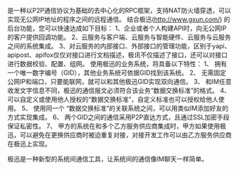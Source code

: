 是一种以P2P通信协议为基础的去中心化的RPC框架，支持NAT防火墙穿透，可以实现无公网IP地址的程序之间的远程通信。 结合极迅(http://www.gxun.com/) 的后台功能，您可以快速达成如下目标： 1、企业或者个人构建API时，向无公网IP的客户提供回调功能。 2、云服务与客户端、云服务与智能硬件、云服务与云服务之间的系统集成。 3、对云服务的内部接口、外部接口的管理功能，区别于yapi、apipost、apifox仅仅对接口进行文档描述，极讯不仅描述了接口，还可以对接口进行数据校验、配置、组网。
使用极迅的业务系统，将具备以下特性：
1、	拥有一个唯一数字编号（GID），其他业务系统可依据GID找到该系统。
2、	无需固定公网IP和端口，只要能联网，就可以和其他极迅GID实现双向通信。
3、	和IM任意收发文字信息不同，极迅的通信报文必须符合该业务“数据交换标准”的格式。
4、	可以自定义或使用他人授权的“数据交换标准”，自定义标准也可以授权给他人使用。
5、	使用同一个 “数据交换标准”的关联系统之间，可以用类似IM添加好友的方式实现集成。
6、	两个GID之间的通信采用P2P直达方式，且通过SSL加密手段保证私密性。
7、	甲方的系统在和多个乙方服务供应商集成时，甲方如果使用极迅，可以避免在更换供应商时被迫重复对接，对接开发工作可以由乙方服务供应商在极迅上实现。

极迅是一种新型的系统间通信工具，让系统间的通信像IM聊天一样简单。
